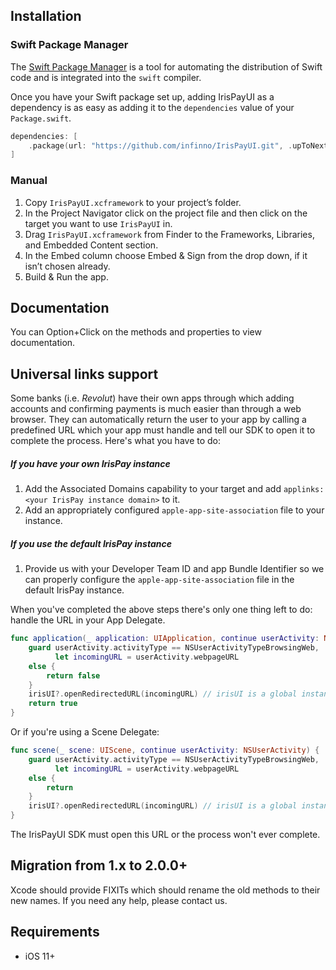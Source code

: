 ## Installation

### Swift Package Manager

The [Swift Package Manager](https://swift.org/package-manager/) is a tool for automating the distribution of Swift code and is integrated into the `swift` compiler. 

Once you have your Swift package set up, adding IrisPayUI as a dependency is as easy as adding it to the `dependencies` value of your `Package.swift`.

```swift
dependencies: [
    .package(url: "https://github.com/infinno/IrisPayUI.git", .upToNextMajor(from: "2.0.0"))
]
```

### Manual

1. Copy `IrisPayUI.xcframework` to your project’s folder. 
2. In the Project Navigator click on the project file and then click on the target you want to use `IrisPayUI` in.
3. Drag `IrisPayUI.xcframework` from Finder to the Frameworks, Libraries, and Embedded Content section.
4. In the Embed column choose Embed & Sign from the drop down, if it isn’t chosen already.
5. Build & Run the app.

## Documentation
You can Option+Click on the methods and properties to view documentation.

## Universal links support
Some banks (i.e. *Revolut*) have their own apps through which adding accounts and confirming payments is much easier than through a web browser. They can automatically return the user to your app by calling a predefined URL which your app must handle and tell our SDK to open it to complete the process. Here's what you have to do:

##### If you have your own IrisPay instance
1. Add the Associated Domains capability to your target and add `applinks:<your IrisPay instance domain>` to it.
2. Аdd an appropriately configured `apple-app-site-association` file to your instance.

##### If you use the default IrisPay instance
1. Provide us with your Developer Team ID and app Bundle Identifier so we can properly configure the `apple-app-site-association` file in the default IrisPay instance. 

When you've completed the above steps there's only one thing left to do: handle the URL in your App Delegate.
```swift
func application(_ application: UIApplication, continue userActivity: NSUserActivity, restorationHandler: @escaping ([UIUserActivityRestoring]?) -> Void) -> Bool {
    guard userActivity.activityType == NSUserActivityTypeBrowsingWeb,
          let incomingURL = userActivity.webpageURL
    else {
        return false
    }
    irisUI?.openRedirectedURL(incomingURL) // irisUI is a global instance of the IrisPayUI SDK
    return true
}
```
Or if you're using a Scene Delegate:
```swift
func scene(_ scene: UIScene, continue userActivity: NSUserActivity) {
    guard userActivity.activityType == NSUserActivityTypeBrowsingWeb,
          let incomingURL = userActivity.webpageURL
    else {
        return
    }
    irisUI?.openRedirectedURL(incomingURL) // irisUI is a global instance of the IrisPayUI SDK
}
```
The IrisPayUI SDK must open this URL or the process won't ever complete.

## Migration from 1.x to 2.0.0+
Xcode should provide FIXITs which should rename the old methods to their new names. If you need any help, please contact us.

## Requirements
- iOS 11+
